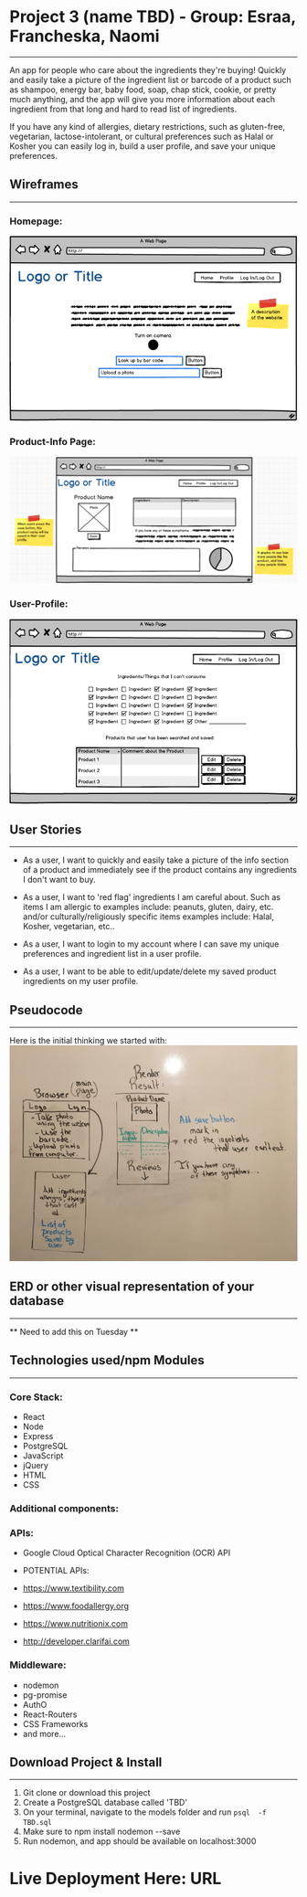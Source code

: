 # Project 3 (name TBD) - Group: Esraa, Francheska, Naomi
-----------------------

An app for people who care about the ingredients they're buying! Quickly and easily take a picture of the ingredient list or barcode of a product such as shampoo, energy bar, baby food, soap, chap stick, cookie, or pretty much anything, and the app will give you more information about each ingredient from that long and hard to read list of ingredients.

If you have any kind of allergies, dietary restrictions, such as gluten-free, vegetarian, lactose-intolerant, or cultural preferences such as Halal or Kosher you can easily log in, build a user profile, and save your unique preferences.


## Wireframes
----------

### Homepage:
![homepage](./images/homepage.png)

### Product-Info Page:
![product-info](./images/product-info.png)

### User-Profile:
![user-profile](./images/user-profile.png)

## User Stories
------------

- As a user, I want to quickly and easily take a picture of the info section of a product and immediately see if the product contains any ingredients I don't want to buy. 

- As a user, I want to 'red flag' ingredients I am careful about. Such as items I am allergic to examples include: peanuts, gluten, dairy, etc. and/or culturally/religiously specific items examples include: Halal, Kosher, vegetarian, etc..

- As a user, I want to login to my account where I can save my unique preferences and ingredient list in a user profile.

- As a user, I want to be able to edit/update/delete my saved product ingredients on my user profile.

##  Pseudocode
----------

Here is the initial thinking we started with:
![initial-thinking](./images/initial-thinking.jpg)


## ERD or other visual representation of your database
---

** Need to add this on Tuesday **

## Technologies used/npm Modules
-----------

### Core Stack:
- React
- Node
- Express
- PostgreSQL
- JavaScript
- jQuery
- HTML
- CSS

### Additional components:

### APIs:
- Google Cloud Optical Character Recognition (OCR) API

- POTENTIAL APIs: 
- https://www.textibility.com 
- https://www.foodallergy.org
- https://www.nutritionix.com
- http://developer.clarifai.com

### Middleware:
- nodemon
- pg-promise
- AuthO
- React-Routers
- CSS Frameworks
- and more...


## Download Project & Install
----------------

1. Git clone or download this project
2. Create a PostgreSQL database called 'TBD'
3. On your terminal, navigate to the models folder and run `psql  -f TBD.sql`
4. Make sure to npm install nodemon --save
5. Run nodemon, and app should be available on localhost:3000

# Live Deployment Here: URL